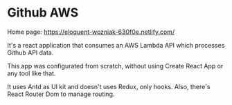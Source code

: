 # Github AWS

Home page: https://eloquent-wozniak-630f0e.netlify.com/

It's a react application that consumes an AWS Lambda API which processes Github API data.

This app was configurated from scratch, without using Create React App or any tool like that.

It uses Antd as UI kit and doesn't uses Redux, only hooks. Also, there's React Router Dom to manage routing.